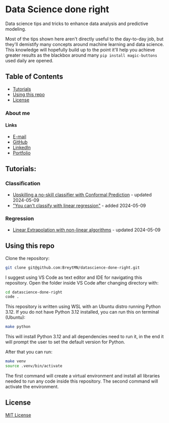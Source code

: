 # Data Science done right

Data science tips and tricks to enhance data analysis and predictive modeling.

Most of the tips shown here aren't directly useful to the day-to-day job, but they'll demistify many concepts around machine learning and data science. This knowledge will hopefully build up to the point it'll help you achieve greater results as the blackbox around many `pip install magic-buttons` used daily are opened.

## Table of Contents
* [Tutorials](#tutorials)
* [Using this repo](#using-this-repo)
* [License](#license)

### About me
#### Links
* [E-mail](mailto:lunde@adobe.com)
* [GitHub](https://github.com/BreytMN)
* [LinkedIn](https://www.linkedin.com/in/breytner-nascimento/)
* [Portfolio](https://portfolio.breytmn.com)

## Tutorials:

### Classification
* [Upskilling a no-skill classifier with Conformal Prediction](notebooks/classification/no_skill.ipynb) - updated 2024-05-09
* ["You can't classify with linear regression"](notebooks/classification/linear_regression_classifier.ipynb) - added 2024-05-09

### Regression
* [Linear Extrapolation with non-linear algorithms](notebooks/regression/extrapolation.ipynb) - updated 2024-05-09

## Using this repo
Clone the repository:
```bash
git clone git@github.com:BreytMN/datascience-done-right.git
```

I suggest using VS Code as text editor and IDE for navigating this repository. Open the folder inside VS Code after changing directory with:
```bash
cd datascience-done-right
code .
```

This repository is written using WSL with an Ubuntu distro running Python 3.12. If you do not have Python 3.12 installed, you can run this on terminal (Ubuntu):
```bash
make python
```
This will install Python 3.12 and all dependencies need to run it, in the end it will prompt the user to set the default version for Python.

After that you can run:
```bash
make venv
source .venv/bin/activate
```
The first command will create a virtual environment and install all libraries needed to run any code inside this repository. The second command will activate the environment.

## License
[MIT License](LICENSE)
